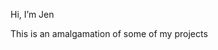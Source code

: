 Hi, I’m Jen

This is an amalgamation of some of my projects

<!---
jstossell/jstossell is a ✨ special ✨ repository because its `README.md` (this file) appears on your GitHub profile.
You can click the Preview link to take a look at your changes.
--->
